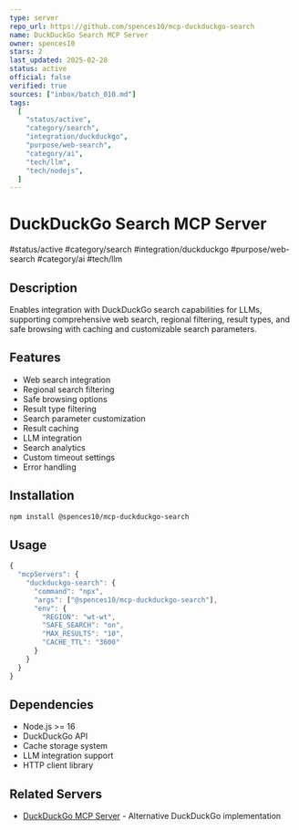 ```yaml
---
type: server
repo_url: https://github.com/spences10/mcp-duckduckgo-search
name: DuckDuckGo Search MCP Server
owner: spences10
stars: 2
last_updated: 2025-02-28
status: active
official: false
verified: true
sources: ["inbox/batch_010.md"]
tags:
  [
    "status/active",
    "category/search",
    "integration/duckduckgo",
    "purpose/web-search",
    "category/ai",
    "tech/llm",
    "tech/nodejs",
  ]
---
```


# DuckDuckGo Search MCP Server

#status/active #category/search #integration/duckduckgo #purpose/web-search #category/ai #tech/llm

## Description

Enables integration with DuckDuckGo search capabilities for LLMs, supporting comprehensive web search, regional filtering, result types, and safe browsing with caching and customizable search parameters.

## Features

- Web search integration
- Regional search filtering
- Safe browsing options
- Result type filtering
- Search parameter customization
- Result caching
- LLM integration
- Search analytics
- Custom timeout settings
- Error handling

## Installation

```bash
npm install @spences10/mcp-duckduckgo-search
```

## Usage

```javascript
{
  "mcpServers": {
    "duckduckgo-search": {
      "command": "npx",
      "args": ["@spences10/mcp-duckduckgo-search"],
      "env": {
        "REGION": "wt-wt",
        "SAFE_SEARCH": "on",
        "MAX_RESULTS": "10",
        "CACHE_TTL": "3600"
      }
    }
  }
}
```

## Dependencies

- Node.js >= 16
- DuckDuckGo API
- Cache storage system
- LLM integration support
- HTTP client library

## Related Servers

- [DuckDuckGo MCP Server](https://github.com/qwang07/duck-duck-mcp) - Alternative DuckDuckGo implementation
